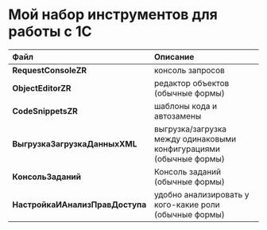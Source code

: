 # Мой набор инструментов для работы с 1С

|   Файл	|   Описание	|  
|:-----------------|:---------------|
|   **RequestConsoleZR**	|   консоль запросов	|  
|   **ObjectEditorZR**	|   редактор объектов (обычные формы)	| 
|   **CodeSnippetsZR**	|   шаблоны кода и автозамены	| 
|   **ВыгрузкаЗагрузкаДанныхXML**	|   выгрузка/загрузка между одинаковыми конфигурациями (обычные формы)	| 
|   **КонсольЗаданий**	|   Консоль заданий (обычные формы)	| 
|   **НастройкаИАнализПравДоступа**	|   удобно анализировать у кого-какие роли (обычные формы)	| 
